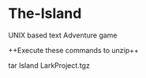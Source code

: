 # The-Island
UNIX based text Adventure game
 
 
 ++Execute these commands to unzip++
 
 
 tar Island LarkProject.tgz

